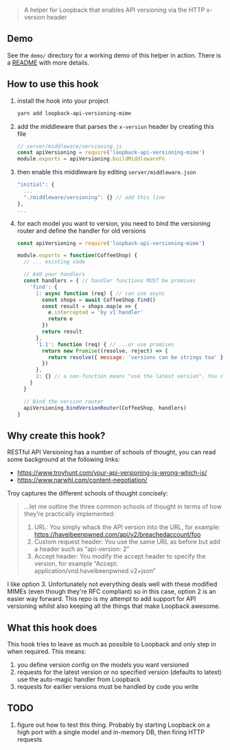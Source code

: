 > A helper for Loopback that enables API versioning via the HTTP x-version header

## Demo

See the `demo/` directory for a working demo of this helper in action. There is a [README](./demo/README.md) with more details.

## How to use this hook

 1. install the hook into your project
      ```bash
      yarn add loopback-api-versioning-mime
      ```
  1. add the middleware that parses the `x-version` header by creating this file
      ```javascript
      // server/middleware/versioning.js
      const apiVersioning = require('loopback-api-versioning-mime')
      module.exports = apiVersioning.buildMiddlewareFn
      ```
  1. then enable this middleware by editing `server/middleware.json`
      ```javascript
      "initial": {
        ...
        "./middleware/versioning": {} // add this line
      },
      ...
      ```
  1. for each model you want to version, you need to bind the versioning router and define the handler for old versions
      ```javascript
      const apiVersioning = require('loopback-api-versioning-mime')

      module.exports = function(CoffeeShop) {
        // ... existing code

        // Add your handlers
        const handlers = { // handler functions MUST be promises
          'find': {
            1: async function (req) { // can use async
              const shops = await CoffeeShop.find()
              const result = shops.map(e => {
                e.intercepted = 'by v1 handler'
                return e
              })
              return result
            },
            '1.1': function (req) { // ...or use promises
              return new Promise((resolve, reject) => {
                return resolve({ message: 'versions can be strings too' })
              })
            },
            2: {} // a non-function means "use the latest version". You can have multiple versions doing this if you want
          }
        }

        // Bind the version router
        apiVersioning.bindVersionRouter(CoffeeShop, handlers)
      }
      ```

## Why create this hook?

RESTful API Versioning has a number of schools of thought, you can read some background at the following links:

 - https://www.troyhunt.com/your-api-versioning-is-wrong-which-is/
 - https://www.narwhl.com/content-negotiation/

Troy captures the different schools of thought concisely:

>...let me outline the three common schools of thought in terms of how they’re practically implemented:
>
> 1. URL: You simply whack the API version into the URL, for example: https://haveibeenpwned.com/api/v2/breachedaccount/foo
> 1. Custom request header: You use the same URL as before but add a header such as “api-version: 2”
> 1. Accept header: You modify the accept header to specify the version, for example “Accept: application/vnd.haveibeenpwned.v2+json”

I like option 3. Unfortunately not everything deals well with these modified MIMEs (even though they're RFC compliant) so in this case, option 2 is an easier way forward. This repo is my attempt to add support for API versioning whilst also keeping all the things that make Loopback awesome.

## What this hook does
This hook tries to leave as much as possible to Loopback and only step in when required. This means:

 1. you define version config on the models you want versioned
 1. requests for the latest version or no specified version (defaults to latest) use the auto-magic handler from Loopback
 1. requests for earlier versions must be handled by code you write

## TODO

 1. figure out how to test this thing. Probably by starting Loopback on a high port with a single model and in-memory DB, then firing HTTP requests
